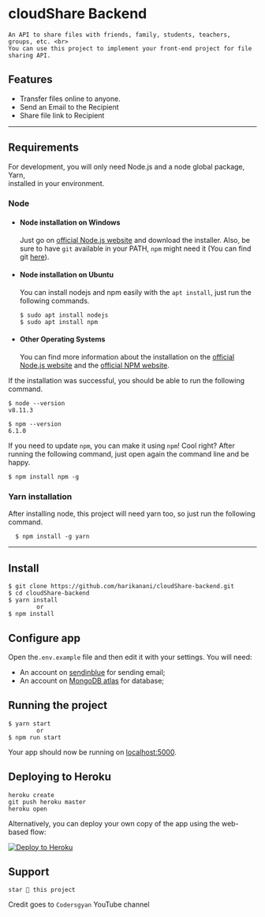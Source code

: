 # cloudShare Backend

    An API to share files with friends, family, students, teachers, groups, etc. <br>
    You can use this project to implement your front-end project for file sharing API.
## Features
- Transfer files online to anyone.
- Send an Email to the Recipient
- Share file link to Recipient


---
## Requirements

For development, you will only need Node.js and a node global package, Yarn,<br> installed in your environment.

### Node
- #### Node installation on Windows

  Just go on [official Node.js website](https://nodejs.org/) and download the installer.
Also, be sure to have `git` available in your PATH, `npm` might need it (You can find git [here](https://git-scm.com/)).

- #### Node installation on Ubuntu

  You can install nodejs and npm easily with the ```apt install```, just run the following commands.

      $ sudo apt install nodejs
      $ sudo apt install npm

- #### Other Operating Systems
  You can find more information about the installation on the [official Node.js website](https://nodejs.org/) and the [official NPM website](https://npmjs.org/).

If the installation was successful, you should be able to run the following command.

    $ node --version
    v8.11.3

    $ npm --version
    6.1.0

If you need to update `npm`, you can make it using `npm`! Cool right? After running the following command, just open again the command line and be happy.

    $ npm install npm -g

###
### Yarn installation
  After installing node, this project will need yarn too, so just run the following command.

      $ npm install -g yarn

---

## Install

    $ git clone https://github.com/harikanani/cloudShare-backend.git
    $ cd cloudShare-backend
    $ yarn install
            or
    $ npm install

## Configure app

Open the`.env.example` file and then edit it with your settings. You will need:

- An account on [sendinblue](https://www.sendinblue.com/) for sending email;
- An account on [MongoDB atlas](https://cloud.mongodb.com/) for database;

## Running the project

    $ yarn start
            or
    $ npm run start

Your app should now be running on [localhost:5000](http://localhost:5000/).

## Deploying to Heroku

```
heroku create
git push heroku master
heroku open
```

Alternatively, you can deploy your own copy of the app using the web-based flow:

[![Deploy to Heroku](https://www.herokucdn.com/deploy/button.png)](https://heroku.com/deploy)

## Support
    star 🌟 this project

Credit goes to `Codersgyan` YouTube channel 
